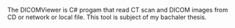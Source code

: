 The DICOMViewer is C# progam that read CT scan and DICOM images from CD or network or local file.
This tool is subject of my bachaler thesis.